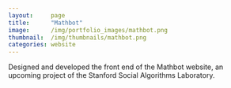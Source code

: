 ```yaml
---
layout:     page
title:      "Mathbot"
image:      /img/portfolio_images/mathbot.png
thumbnail:  /img/thumbnails/mathbot.png
categories: website
---
```


Designed and developed the front end of the Mathbot website, an upcoming project of the Stanford Social Algorithms Laboratory.